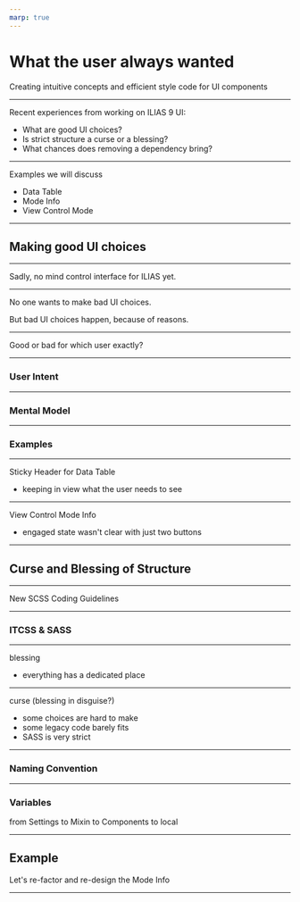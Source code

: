 ```yaml
---
marp: true
---
```


# What the user always wanted

Creating intuitive concepts and efficient style code for UI components

---

Recent experiences from working on ILIAS 9 UI:

* What are good UI choices?
* Is strict structure a curse or a blessing?
* What chances does removing a dependency bring?

---

Examples we will discuss

* Data Table
* Mode Info
* View Control Mode

---

## Making good UI choices

---

Sadly, no mind control interface for ILIAS yet.

---

No one wants to make bad UI choices.

But bad UI choices happen, because of reasons.

---

Good or bad for which user exactly?

---

### User Intent

---

### Mental Model

---

### Examples

---

Sticky Header for Data Table

* keeping in view what the user needs to see

---

View Control Mode Info

* engaged state wasn't clear with just two buttons

---

## Curse and Blessing of Structure

---

New SCSS Coding Guidelines

---

### ITCSS & SASS

---

blessing

* everything has a dedicated place

---

curse (blessing in disguise?)

* some choices are hard to make
* some legacy code barely fits
* SASS is very strict

---

### Naming Convention

---

### Variables

from Settings to Mixin to Components to local

---

## Example

Let's re-factor and re-design the Mode Info

---